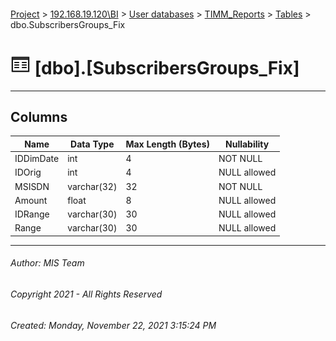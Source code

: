 #### 

[Project](../../../../index.md) > [192.168.19.120\\BI](../../../index.md) > [User databases](../../index.md) > [TIMM_Reports](../index.md) > [Tables](Tables.md) > dbo.SubscribersGroups_Fix

# ![Tables](../../../../Images/Table32.png) [dbo].[SubscribersGroups_Fix]

---

## <a name="#columns"></a>Columns

| Name | Data Type | Max Length (Bytes) | Nullability |
|---|---|---|---|
| IDDimDate | int | 4 | NOT NULL |
| IDOrig | int | 4 | NULL allowed |
| MSISDN | varchar(32) | 32 | NOT NULL |
| Amount | float | 8 | NULL allowed |
| IDRange | varchar(30) | 30 | NULL allowed |
| Range | varchar(30) | 30 | NULL allowed |


---

###### Author:  MIS Team

###### Copyright 2021 - All Rights Reserved

###### Created: Monday, November 22, 2021 3:15:24 PM

